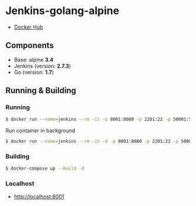 # Jenkins-golang-alpine

* [Docker Hub]

## Components

* Base: alpine **3.4**
* Jenkins (version: **2.7.3**)
* Go (version: **1.7**)

## Running & Building

### Running

```sh
$ docker run --name=jenkins --rm -it -p 8001:8080 -p 2201:22 -p 50001:50000 -v $(pwd)/var/jenkins_home:/var/jenkins_home pitchanon/jenkins-golang-alpine 
```

Run container in background

```sh
$ docker run --name=jenkins --rm -it -d -p 8001:8080 -p 2201:22 -p 50001:50000 --restart=always -v $(pwd)/var/jenkins_home:/var/jenkins_home pitchanon/jenkins-golang-alpine 
```

### Building

```sh
$ docker-compose up --build -d
```

### Localhost
* [http://localhost:8001]

[Docker Hub]: https://hub.docker.com/r/pitchanon/jenkins-golang-alpine/
[http://localhost:8001]: http://localhost:8001
